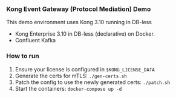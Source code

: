 ### Kong Event Gateway (Protocol Mediation) Demo
This demo environment uses Kong 3.10 running in DB-less

* Kong Enterprise 3.10 in DB-less (declarative) on Docker.
* Confluent Kafka

### How to run
1. Ensure your license is configured in `$KONG_LICENSE_DATA`
2. Generate the certs for mTLS: `./gen-certs.sh`
3. Patch the config to use the newly generated certs: `./patch.sh`
4. Start the containers: `docker-compose up -d`
